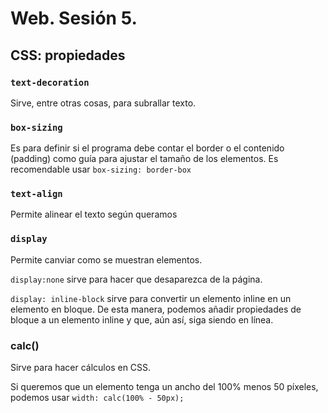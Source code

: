 # Web. Sesión 5.

## CSS: propiedades

### `text-decoration`

Sirve, entre otras cosas, para subrallar texto.

### `box-sizing`

Es para definir si el programa debe contar el border o el contenido (padding) como guía para ajustar el tamaño de los elementos. Es recomendable usar `box-sizing: border-box`

### `text-align`

Permite alinear el texto según queramos

### `display`

Permite canviar como se muestran elementos.

`display:none` sirve para hacer que desaparezca de la página.

`display: inline-block` sirve para convertir un elemento inline en un elemento en bloque. De esta manera, podemos añadir propiedades de bloque a un elemento inline y que, aún así, siga siendo en línea.

### calc()

Sirve para hacer cálculos en CSS. 

Si queremos que un elemento tenga un ancho del 100% menos 50 píxeles, podemos usar `width: calc(100% - 50px);`


